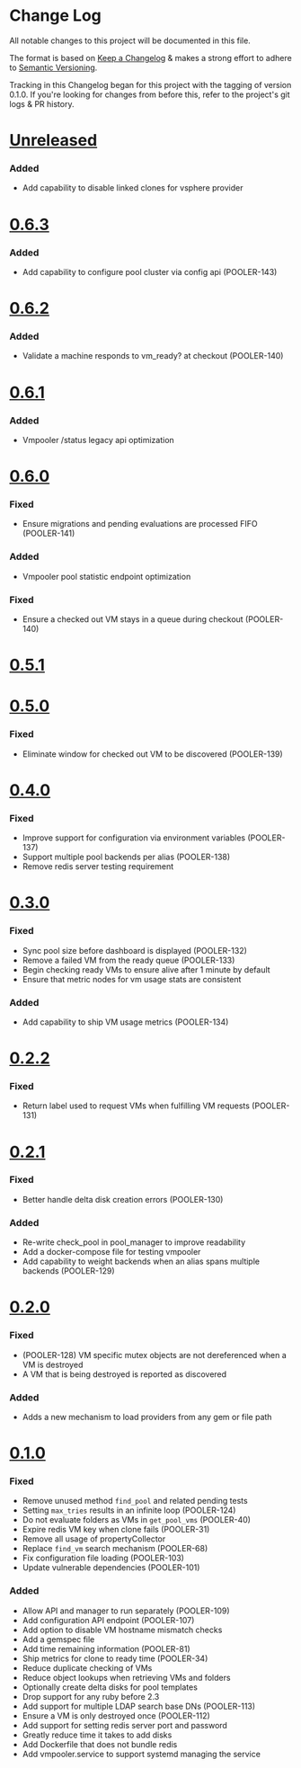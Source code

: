 # Change Log

All notable changes to this project will be documented in this file.

The format is based on
[Keep a Changelog](http://keepachangelog.com)
& makes a strong effort to adhere to
[Semantic Versioning](http://semver.org).

Tracking in this Changelog began for this project with the tagging of version 0.1.0.
If you're looking for changes from before this, refer to the project's
git logs & PR history.
# [Unreleased](https://github.com/puppetlabs/vmpooler/compare/0.6.3...master)

### Added
- Add capability to disable linked clones for vsphere provider

# [0.6.3](https://github.com/puppetlabs/vmpooler/compare/0.6.2...0.6.3)

### Added
- Add capability to configure pool cluster via config api (POOLER-143)

# [0.6.2](https://github.com/puppetlabs/vmpooler/compare/0.6.1...0.6.2)

### Added
- Validate a machine responds to vm\_ready? at checkout (POOLER-140)

# [0.6.1](https://github.com/puppetlabs/vmpooler/compare/0.6.0...0.6.1)

### Added
- Vmpooler /status legacy api optimization

# [0.6.0](https://github.com/puppetlabs/vmpooler/compare/0.5.1...0.6.0)

### Fixed
- Ensure migrations and pending evaluations are processed FIFO (POOLER-141)

### Added
- Vmpooler pool statistic endpoint optimization

### Fixed
 - Ensure a checked out VM stays in a queue during checkout (POOLER-140)

# [0.5.1](https://github.com/puppetlabs/vmpooler/compare/0.5.0...0.5.1)

# [0.5.0](https://github.com/puppetlabs/vmpooler/compare/0.4.0...0.5.0)

### Fixed
 - Eliminate window for checked out VM to be discovered (POOLER-139)

# [0.4.0](https://github.com/puppetlabs/vmpooler/compare/0.3.0...0.4.0)

### Fixed
 - Improve support for configuration via environment variables (POOLER-137)
 - Support multiple pool backends per alias (POOLER-138)
 - Remove redis server testing requirement

# [0.3.0](https://github.com/puppetlabs/vmpooler/compare/0.2.2...0.3.0)

### Fixed
- Sync pool size before dashboard is displayed (POOLER-132)
- Remove a failed VM from the ready queue (POOLER-133)
- Begin checking ready VMs to ensure alive after 1 minute by default
- Ensure that metric nodes for vm usage stats are consistent

### Added
- Add capability to ship VM usage metrics (POOLER-134)

# [0.2.2](https://github.com/puppetlabs/vmpooler/compare/0.2.1...0.2.2)

### Fixed
- Return label used to request VMs when fulfilling VM requests (POOLER-131)

# [0.2.1](https://github.com/puppetlabs/vmpooler/compare/0.2.0...0.2.1)

### Fixed
- Better handle delta disk creation errors (POOLER-130)

### Added
- Re-write check\_pool in pool\_manager to improve readability
- Add a docker-compose file for testing vmpooler
- Add capability to weight backends when an alias spans multiple backends (POOLER-129)

# [0.2.0](https://github.com/puppetlabs/vmpooler/compare/0.1.0...0.2.0)

### Fixed
- (POOLER-128) VM specific mutex objects are not dereferenced when a VM is destroyed
- A VM that is being destroyed is reported as discovered

### Added
- Adds a new mechanism to load providers from any gem or file path

# [0.1.0](https://github.com/puppetlabs/vmpooler/compare/4c858d012a262093383e57ea6db790521886d8d4...master)

### Fixed
- Remove unused method `find_pool` and related pending tests
- Setting `max_tries` results in an infinite loop (POOLER-124)
- Do not evaluate folders as VMs in `get_pool_vms` (POOLER-40)
- Expire redis VM key when clone fails (POOLER-31)
- Remove all usage of propertyCollector
- Replace `find_vm` search mechanism (POOLER-68)
- Fix configuration file loading (POOLER-103)
- Update vulnerable dependencies (POOLER-101)

### Added

- Allow API and manager to run separately (POOLER-109)
- Add configuration API endpoint (POOLER-107)
- Add option to disable VM hostname mismatch checks
- Add a gemspec file
- Add time remaining information (POOLER-81)
- Ship metrics for clone to ready time (POOLER-34)
- Reduce duplicate checking of VMs
- Reduce object lookups when retrieving VMs and folders
- Optionally create delta disks for pool templates
- Drop support for any ruby before 2.3
- Add support for multiple LDAP search base DNs (POOLER-113)
- Ensure a VM is only destroyed once (POOLER-112)
- Add support for setting redis server port and password
- Greatly reduce time it takes to add disks
- Add Dockerfile that does not bundle redis
- Add vmpooler.service to support systemd managing the service

